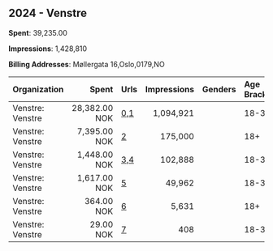 ## 2024 - Venstre 
**Spent**: 39,235.00

**Impressions**: 1,428,810

**Billing Addresses**: Møllergata 16,Oslo,0179,NO

|Organization|Spent|Urls|Impressions|Genders|Age Brackets|Country Codes|
|:---|---:|:---|---:|:---|:---|:---|
|Venstre: Venstre|28,382.00 NOK|[0](https://www.snap.com/political-ads/asset/97298d298fc981454fc5f4f7a1897ed7bc1025e093f3dfdd1bf15dec6501102d?mediaType=mp4),[1](https://www.snap.com/political-ads/asset/a9f84cb33d2efba8c22c8c43806ac6369614a2af74c6c87ed09f7db2f74af575?mediaType=mp4)|1,094,921||18-35|norway|
|Venstre: Venstre|7,395.00 NOK|[2](https://www.snap.com/political-ads/asset/0ff27f9ed910bc47eaec3f4b944c303b730e516139f8702b2bdfbe027980cc8c?mediaType=mp4)|175,000||18+|norway|
|Venstre: Venstre|1,448.00 NOK|[3](https://www.snap.com/political-ads/asset/f28fd488ed05c20655a94c5ac2c1e577963f5ac3d5943245725b8699386bc928?mediaType=mp4),[4](https://www.snap.com/political-ads/asset/0d383eedcebce05cb9f6f05258b4c7aec8823ef6d57223f1a1208b6600b929a6?mediaType=mp4)|102,888||18-35|norway|
|Venstre: Venstre|1,617.00 NOK|[5](https://www.snap.com/political-ads/asset/2eef9be588d7768d9cab6b31db4ac907ec5eb14a43f0045012104d5dcd65260d?mediaType=mp4)|49,962||18-35|norway|
|Venstre: Venstre|364.00 NOK|[6](https://www.snap.com/political-ads/asset/20663e9ea004d912cd29a24c4893cac21fee4417b9f455e12928cf52af381b3c?mediaType=mp4)|5,631||18+|norway|
|Venstre: Venstre|29.00 NOK|[7](https://www.snap.com/political-ads/asset/166aaecc2a14f7b10ba61c0953cc3be1f5cb4b5b319b1f04fd192ccaa0c61fb9?mediaType=mp4)|408||18-35|norway|
